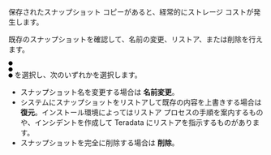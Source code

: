 保存されたスナップショット コピーがあると、経常的にストレージ コストが発生します。

既存のスナップショットを確認して、名前の変更、リストア、または削除を行えます。

![more\_vert\_kebob-15px.svg](../Images/more_vert_kebob-15px.svg) を選択し、次のいずれかを選択します。

-   スナップショット名を変更する場合は **名前変更**。
-   システムにスナップショットをリストアして既存の内容を上書きする場合は **復元**。インストール環境によってはリストア プロセスの手順を案内するものや、インシデントを作成して Teradata にリストアを指示するものがあります。
-   スナップショットを完全に削除する場合は **削除**。
